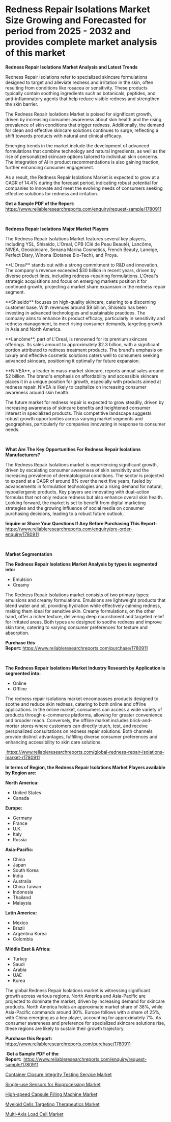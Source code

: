 <p><h1>Redness Repair Isolations Market Size Growing and Forecasted for period from 2025 - 2032 and provides complete market analysis of this market</h1></p><p><strong>Redness Repair Isolations Market Analysis and Latest Trends</strong></p>
<p><p>Redness Repair Isolations refer to specialized skincare formulations designed to target and alleviate redness and irritation in the skin, often resulting from conditions like rosacea or sensitivity. These products typically contain soothing ingredients such as botanicals, peptides, and anti-inflammatory agents that help reduce visible redness and strengthen the skin barrier. </p><p>The Redness Repair Isolations Market is poised for significant growth, driven by increasing consumer awareness about skin health and the rising prevalence of skin conditions that trigger redness. Additionally, the demand for clean and effective skincare solutions continues to surge, reflecting a shift towards products with natural and clinical efficacy. </p><p>Emerging trends in the market include the development of advanced formulations that combine technology and natural ingredients, as well as the rise of personalized skincare options tailored to individual skin concerns. The integration of AI in product recommendations is also gaining traction, further enhancing consumer engagement. </p><p>As a result, the Redness Repair Isolations Market is expected to grow at a CAGR of 14.4% during the forecast period, indicating robust potential for companies to innovate and meet the evolving needs of consumers seeking effective solutions for redness and irritation.</p></p>
<p><strong>Get a Sample PDF of the Report:&nbsp;</strong> <a href="https://www.reliableresearchreports.com/enquiry/request-sample/1780911?utm_campaign=10&utm_medium=2&utm_source=Github&utm_content=ia&utm_term=25032025&utm_id=redness-repair-isolations">https://www.reliableresearchreports.com/enquiry/request-sample/1780911</a></p>
<p>&nbsp;</p>
<p><strong>Redness Repair Isolations Major Market Players</strong></p>
<p><p>The Redness Repair Isolations Market features several key players, including YSL, Shiseido, L'Oreal, CPB (Clé de Peau Beauté), Lancôme, NIVEA, Geoskincare, Senana Marina Cosmetics, French Beauty, Laneige, Perfect Diary, Winona (Botanee Bio-Tech), and Proya.</p><p>**L'Oreal** stands out with a strong commitment to R&D and innovation. The company's revenue exceeded $30 billion in recent years, driven by diverse product lines, including redness-repairing formulations. L'Oreal's strategic acquisitions and focus on emerging markets position it for continued growth, projecting a market share expansion in the redness repair segment.</p><p>**Shiseido** focuses on high-quality skincare, catering to a discerning customer base. With revenues around $9 billion, Shiseido has been investing in advanced technologies and sustainable practices. The company aims to enhance its product efficacy, particularly in sensitivity and redness management, to meet rising consumer demands, targeting growth in Asia and North America.</p><p>**Lancôme**, part of L'Oreal, is renowned for its premium skincare offerings. Its sales amount to approximately $2.3 billion, with a significant portion attributed to redness treatment products. The brand's emphasis on luxury and effective cosmetic solutions caters well to consumers seeking advanced skincare, positioning it optimally for future expansion.</p><p>**NIVEA**, a leader in mass-market skincare, reports annual sales around $2 billion. The brand's emphasis on affordability and accessible skincare places it in a unique position for growth, especially with products aimed at redness repair. NIVEA is likely to capitalize on increasing consumer awareness around skin health.</p><p>The future market for redness repair is expected to grow steadily, driven by increasing awareness of skincare benefits and heightened consumer interest in specialized products. This competitive landscape suggests robust growth opportunities across varying market segments and geographies, particularly for companies innovating in response to consumer needs.</p></p>
<p>&nbsp;</p>
<p><strong>What Are The Key Opportunities For Redness Repair Isolations Manufacturers?</strong></p>
<p><p>The Redness Repair Isolations market is experiencing significant growth, driven by escalating consumer awareness of skin sensitivity and the increasing prevalence of dermatological conditions. The sector is projected to expand at a CAGR of around 8% over the next five years, fueled by advancements in formulation technologies and a rising demand for natural, hypoallergenic products. Key players are innovating with dual-action formulas that not only reduce redness but also enhance overall skin health. Looking forward, the market is set to benefit from digital marketing strategies and the growing influence of social media on consumer purchasing decisions, leading to a robust future outlook.</p></p>
<p><strong>Inquire or Share Your Questions If Any Before Purchasing This Report:</strong> <a href="https://www.reliableresearchreports.com/enquiry/pre-order-enquiry/1780911?utm_campaign=10&utm_medium=2&utm_source=Github&utm_content=ia&utm_term=25032025&utm_id=redness-repair-isolations">https://www.reliableresearchreports.com/enquiry/pre-order-enquiry/1780911</a></p>
<p>&nbsp;</p>
<p><strong>Market Segmentation</strong></p>
<p><strong>The Redness Repair Isolations Market Analysis by types is segmented into:</strong></p>
<p><ul><li>Emulsion</li><li>Creamy</li></ul></p>
<p><p>The Redness Repair Isolations market consists of two primary types: emulsions and creamy formulations. Emulsions are lightweight products that blend water and oil, providing hydration while effectively calming redness, making them ideal for sensitive skin. Creamy formulations, on the other hand, offer a richer texture, delivering deep nourishment and targeted relief for irritated areas. Both types are designed to soothe redness and improve skin tone, catering to varying consumer preferences for texture and absorption.</p></p>
<p><strong>Purchase this Report:&nbsp;</strong><a href="https://www.reliableresearchreports.com/purchase/1780911?utm_campaign=10&utm_medium=2&utm_source=Github&utm_content=ia&utm_term=25032025&utm_id=redness-repair-isolations">https://www.reliableresearchreports.com/purchase/1780911</a></p>
<p>&nbsp;</p>
<p><strong>The Redness Repair Isolations Market Industry Research by Application is segmented into:</strong></p>
<p><ul><li>Online</li><li>Offline</li></ul></p>
<p><p>The redness repair isolations market encompasses products designed to soothe and reduce skin redness, catering to both online and offline applications. In the online market, consumers can access a wide variety of products through e-commerce platforms, allowing for greater convenience and broader reach. Conversely, the offline market includes brick-and-mortar stores where customers can directly touch, test, and receive personalized consultations on redness repair solutions. Both channels provide distinct advantages, fulfilling diverse consumer preferences and enhancing accessibility to skin care solutions.</p></p>
<p><a href="https://www.reliableresearchreports.com/global-redness-repair-isolations-market-r1780911?utm_campaign=10&utm_medium=2&utm_source=Github&utm_content=ia&utm_term=25032025&utm_id=redness-repair-isolations">&nbsp;https://www.reliableresearchreports.com/global-redness-repair-isolations-market-r1780911</a></p>
<p><strong>In terms of Region, the Redness Repair Isolations Market Players available by Region are:</strong></p>
<p>
    <p> <strong> North America: </strong>
        <ul>
            <li>United States</li>
            <li>Canada</li>
        </ul>
        </p> 
    <p> <strong> Europe: </strong>
        <ul>
            <li>Germany</li>
            <li>France</li>
            <li>U.K.</li>
            <li>Italy</li>
            <li>Russia</li>
        </ul>
        </p> 
    <p> <strong> Asia-Pacific: </strong>
        <ul>
            <li>China</li>
            <li>Japan</li>
            <li>South Korea</li>
            <li>India</li>
            <li>Australia</li>
            <li>China Taiwan</li>
            <li>Indonesia</li>
            <li>Thailand</li>
            <li>Malaysia</li>
        </ul>
        </p> 
    <p> <strong> Latin America: </strong>
        <ul>
            <li>Mexico</li>
            <li>Brazil</li>
            <li>Argentina Korea</li>
            <li>Colombia</li>
        </ul>
        </p> 
    <p> <strong> Middle East & Africa: </strong>
        <ul>
            <li>Turkey</li>
            <li>Saudi</li>
            <li>Arabia</li>
            <li>UAE</li>
            <li>Korea</li>
        </ul>
    </p>
    </p>
<p><p>The global Redness Repair Isolations market is witnessing significant growth across various regions. North America and Asia-Pacific are projected to dominate the market, driven by increasing demand for skincare products. North America holds an approximate market share of 38%, while Asia-Pacific commands around 30%. Europe follows with a share of 25%, with China emerging as a key player, accounting for approximately 7%. As consumer awareness and preference for specialized skincare solutions rise, these regions are likely to sustain their growth trajectory.</p></p>
<p><strong>Purchase this Report: </strong><a href="https://www.reliableresearchreports.com/purchase/1780911?utm_campaign=10&utm_medium=2&utm_source=Github&utm_content=ia&utm_term=25032025&utm_id=redness-repair-isolations">https://www.reliableresearchreports.com/purchase/1780911</a></p>
<p>&nbsp;<strong>Get a Sample PDF of the Report:&nbsp;&nbsp;</strong><a href="https://www.reliableresearchreports.com/enquiry/request-sample/1780911?utm_campaign=10&utm_medium=2&utm_source=Github&utm_content=ia&utm_term=25032025&utm_id=redness-repair-isolations">https://www.reliableresearchreports.com/enquiry/request-sample/1780911</a></p>
<p><strong></strong></p>
<p><p><a href="https://github.com/rokiahgrendy/Market-Research-Report-List-1/blob/main/container-closure-integrity-testing-service-market.md?utm_campaign=10&utm_medium=2&utm_source=Github&utm_content=ia&utm_term=25032025&utm_id=redness-repair-isolations">Container Closure Integrity Testing Service Market</a></p><p><a href="https://github.com/steegwajma22/Market-Research-Report-List-1/blob/main/single-use-sensors-for-bioprocessing-market.md?utm_campaign=10&utm_medium=2&utm_source=Github&utm_content=ia&utm_term=25032025&utm_id=redness-repair-isolations">Single-use Sensors for Bioprocessing Market</a></p><p><a href="https://github.com/nagateyisu29/Market-Research-Report-List-1/blob/main/high-speed-capsule-filling-machine-market.md?utm_campaign=10&utm_medium=2&utm_source=Github&utm_content=ia&utm_term=25032025&utm_id=redness-repair-isolations">High-speed Capsule Filling Machine Market</a></p><p><a href="https://github.com/kaniselway4c/Market-Research-Report-List-1/blob/main/myeloid-cells-targeting-therapeutics-market.md?utm_campaign=10&utm_medium=2&utm_source=Github&utm_content=ia&utm_term=25032025&utm_id=redness-repair-isolations">Myeloid Cells Targeting Therapeutics Market</a></p><p><a href="https://github.com/guzasbahsas/Market-Research-Report-List-1/blob/main/multi-axis-load-cell-market.md?utm_campaign=10&utm_medium=2&utm_source=Github&utm_content=ia&utm_term=25032025&utm_id=redness-repair-isolations">Multi-Axis Load Cell Market</a></p></p>
